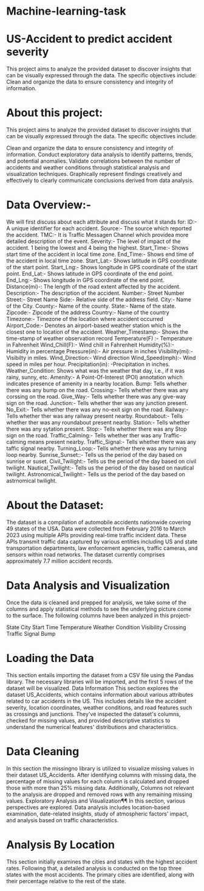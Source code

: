 # Machine-learning-task
# US-Accident to predict accident severity
This project aims to analyze the provided dataset to discover insights that can be visually expressed through the data. The specific objectives include:  Clean and organize the data to ensure consistency and integrity of information.
# About this project: 
This project aims to analyze the provided dataset to discover insights that can be visually expressed through the data. The specific objectives include:

Clean and organize the data to ensure consistency and integrity of information.
Conduct exploratory data analysis to identify patterns, trends, and potential anomalies.
Validate correlations between the number of accidents and weather conditions through statistical analysis and visualization techniques.
Graphically represent findings creatively and effectively to clearly communicate conclusions derived from data analysis.

# Data Overview:-
We will first discuss about each attribute and discuss what it stands for:
ID:- A unique identifier for each accident.
Source:- The source which reported the accident.
TMC:- It is Traffic Messagen Channel which providea more detailed description of the event.
Severity:- The level of impact of the accident. 1 being the lowest and 4 being the highest.
Start_Time:- Shows start time of the accident in local time zone.
End_Time:- Shows end time of the accident in local time zone.
Start_Lat:- Shows latitude in GPS coordinate of the start point.
Start_Lng:- Shows longitude in GPS coordinate of the start point.
End_Lat:- Shows latitude in GPS coordinate of the end point.
End_Lng:- Shows longitude in GPS coordinate of the end point.
Distance(mi)-: The length of the road extent affected by the accident.
Description:- The description of the accident.
Number:- Street Number
Street:- Street Name
Side:- Relative side of the address field.
City:- Name of the City.
County:- Name of the county.
State:- Name of the state.
Zipcode:- Zipcode of the address
Country:- Name of the country
Timezone:- Timezone of the location where accident occurred
Airport_Code:- Denotes an airport-based weather station which is the closest one to location of the accident.
Weather_Timestamp:- Shows the time-stamp of weather observation record
Temperature(F) :- Temperature in Fahrenheit
Wind_Chill(F):- Wind chill in Fahrenheit
Humidity(%):- Humidity in percentage
Pressure(in):- Air pressure in inches
Visibility(mi):- Visibilty in miles.
Wind_Direction:- Wind direction
Wind_Speed(mph):- Wind speed in miles per hour.
Precipitation(in): -Precipitation in inches.
Weather_Condition: Shows what was the weather that day, i.e., if it was rainy, sunny, etc.
Amenity:- A Point-Of-Interest (POI) annotation which indicates presence of amenity in a nearby location.
Bump: Tells whether there was any bump on the road.
Crossing:- Tells whether there was any corssing on the road.
Give_Way:- Tells whether there was any give-way sign on the road.
Junction:- Tells whether ther was any junction present.
No_Exit:- Tells whether there was any no-exit sign on the road.
Railway:- Tells whether ther was any railway present nearby.
Roundabout:- Tells whether ther was any roundabout present nearby.
Station:- Tells whether there was any sytation present.
Stop:- Tells whether there was any Stop sign on the road.
Traffic_Calming:- Tells whether ther was any Traffic-calming means present nearby.
Traffic_Signal:- Tells whether there was any taffic signal nearby.
Turning_Loop:- Tells whether there was any turning loop nearby.
Sunrise_Sunset::- Tells us the period of the day based on sunrise or suset.
Civil_Twilight:- Tells us the period of the day based on civil twilight.
Nautical_Twilight:- Tells us the period of the day based on nautical twilight.
Astronomical_Twilight:- Tells us the period of the day based on astrnomical twilight.

# About the Dataset: 
The dataset is a compilation of automobile accidents nationwide covering 49 states of the USA. Data were collected from February 2016 to March 2023 using multiple APIs providing real-time traffic incident data. These APIs transmit traffic data captured by various entities including US and state transportation departments, law enforcement agencies, traffic cameras, and sensors within road networks. The dataset currently comprises approximately 7.7 million accident records.

# Data Analysis and Visualization
Once the data is cleaned and prepped for analysis, we take some of the columns and apply statistical methods to see the underlying picture come to the surface. The following columns have been analyzed in this project-

State
City
Start Time
Temperature
Weather Condition
Visibility
Crossing
Traffic Signal
Bump

# Loading the Data
This section entails importing the dataset from a CSV file using the Pandas library. The necessary libraries will be imported, and the first 5 rows of the dataset will be visualized.
Data Information
This section explores the dataset US_Accidents, which contains information about various attributes related to car accidents in the US. This includes details like the accident severity, location coordinates, weather conditions, and road features such as crossings and junctions. They've inspected the dataset's columns, checked for missing values, and provided descriptive statistics to understand the numerical features' distributions and characteristics.
# Data Cleaning
In this section the missingno library is utilized to visualize missing values in their dataset US_Accidents. After identifying columns with missing data, the percentage of missing values for each column is calculated and dropped those with more than 25% missing data. Additionally, Columns not relevant to the analysis are dropped and removed rows with any remaining missing values.
Exploratory Analysis and Visualization¶¶
In this section, various perspectives are explored. Data analysis includes location-based examination, date-related insights, study of atmospheric factors' impact, and analysis based on traffic characteristics.

# Analysis By Location
This section initially examines the cities and states with the highest accident rates. Following that, a detailed analysis is conducted on the top three states with the most accidents. The primary cities are identified, along with their percentage relative to the rest of the state.

